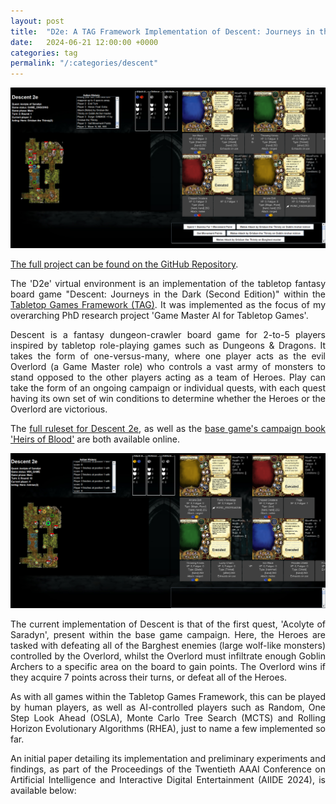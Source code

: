 ```yaml
---
layout: post
title:  "D2e: A TAG Framework Implementation of Descent: Journeys in the Dark"
date:   2024-06-21 12:00:00 +0000
categories: tag
permalink: "/:categories/descent"
---
```


<div style="text-align: justify">

![gameplay](../assets/img/Descent_1.png "An example screenshot of gameplay.")

[The full project can be found on the GitHub Repository][github].

The 'D2e' virtual environment is an implementation of the tabletop fantasy board game "Descent: Journeys in the Dark (Second Edition)" within the [Tabletop Games Framework (TAG)][tag]. It was implemented as the focus of my overarching PhD research project 'Game Master AI for Tabletop Games'.

Descent is a fantasy dungeon-crawler board game for 2-to-5 players inspired by tabletop role-playing games such as Dungeons & Dragons. It takes the form of one-versus-many, where one player acts as the evil Overlord (a Game Master role) who controls a vast army of monsters to stand opposed to the other players acting as a team of Heroes. Play can take the form of an ongoing campaign or individual quests, with each quest having its own set of win conditions to determine whether the Heroes or the Overlord are victorious.

The [full ruleset for Descent 2e][rules], as well as the [base game's campaign book 'Heirs of Blood'][heirs] are both available online.

![gameplay](../assets/img/Descent_2.png "An example screenshot of gameplay. The Heroes have defeated the Overlord.")

The current implementation of Descent is that of the first quest, 'Acolyte of Saradyn', present within the base game campaign. Here, the Heroes are tasked with defeating all of the Barghest enemies (large wolf-like monsters) controlled by the Overlord, whilst the Overlord must infiltrate enough Goblin Archers to a specific area on the board to gain points. The Overlord wins if they acquire 7 points across their turns, or defeat all of the Heroes.

As with all games within the Tabletop Games Framework, this can be played by human players, as well as AI-controlled players such as Random, One Step Look Ahead (OSLA), Monte Carlo Tree Search (MCTS) and Rolling Horizon Evolutionary Algorithms (RHEA), just to name a few implemented so far.

An initial paper detailing its implementation and preliminary experiments and findings, as part of the Proceedings of the Twentieth AAAI Conference on Artificial Intelligence and Interactive Digital Entertainment (AIIDE 2024), is available below:

</div>

<div style="text-align: center">
<object data="../assets/files/Journeys_in_the_Dark.pdf" width="1000" height="1000" type='application/pdf'></object>
</div>

[rules]: https://images-cdn.fantasyflightgames.com/ffg_content/descent-second-ed/support/DJ01_Rulebook_ENG.pdf
[heirs]: https://kupdf.net/download/heirs-of-blood_5912ca4fdc0d60a36f959ecc_pdf
[tag]: https://tabletopgames.ai/
[github]: https://github.com/GAIGResearch/TabletopGames/tree/descent